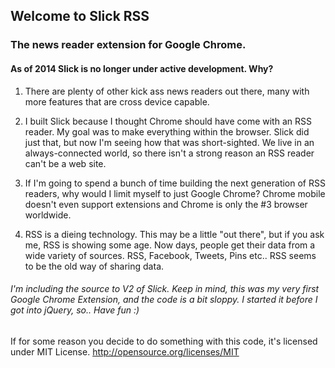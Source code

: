 ## Welcome to Slick RSS
### The news reader extension for Google Chrome.

#### As of 2014 Slick is no longer under active development.  Why?

1) There are plenty of other kick ass news readers out there, many with more features that are cross device capable.

2) I built Slick because I thought Chrome should have come with an RSS reader.  My goal was to make everything within the browser.  Slick did just that, but now I'm seeing how that was short-sighted.  We live in an always-connected world, so there isn't a strong reason an RSS reader can't be a web site.

3) If I'm going to spend a bunch of time building the next generation of RSS readers, why would I limit myself to just Google Chrome?  Chrome mobile doesn't even support extensions and Chrome is only the #3 browser worldwide.

4) RSS is a dieing technology.  This may be a little "out there", but if you ask me, RSS is showing some age.  Now days, people get their data from a wide variety of sources.  RSS, Facebook, Tweets, Pins etc..  RSS seems to be the old way of sharing data.


###### I'm including the source to V2 of Slick.  Keep in mind, this was my very first Google Chrome Extension, and the code is a bit sloppy.  I started it before I got into jQuery, so.. Have fun :)

If for some reason you decide to do something with this code, it's licensed under MIT License.
http://opensource.org/licenses/MIT
